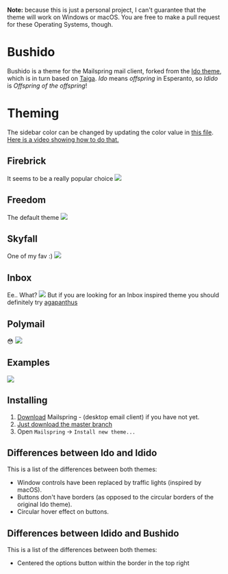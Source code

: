 **Note:** because this is just a personal project, I can't guarantee that the theme will work on Windows or macOS. You are free to make a pull request for these Operating Systems, though.

# Bushido

Bushido is a theme for the Mailspring mail client, forked from the [Ido theme](https://github.com/edipox/n1-ido), which is in turn based on [Taiga](https://github.com/noahbuscher/N1-Taiga). *Ido* means *offspring* in Esperanto, so *Idido* is *Offspring of the offspring*!

# Theming
The sidebar color can be changed by updating the color value in [this file](https://github.com/NeoMahler/mailspring-idido/blob/master/styles/variables.less#L32). [Here is a video showing how to do that.](https://youtu.be/4L2v6tuAonE)

## Firebrick
It seems to be a really popular choice
![](./firebrick.png)

## Freedom
The default theme
![](./freedom.png)

## Skyfall
One of my fav :)
![](./skyfall.png)

## Inbox
Ee.. What?
![](./inbox.png)
But if you are looking for an Inbox inspired theme you should definitely try [agapanthus](https://github.com/taniadaniela/n1-agapanthus)

## Polymail
:flushed:
![](./polymail.png)


## Examples


![](./examples.png)

## Installing

1. [Download](https://getmailspring.com/) Mailspring - (desktop email client) if you have not yet.
2. [Just download the master branch](https://github.com/NeoMahler/mailspring-idido)
3. Open `Mailspring` -> `Install new theme...`


## Differences between Ido and Idido
This is a list of the differences between both themes:

* Window controls have been replaced by traffic lights (inspired by macOS).
* Buttons don't have borders (as opposed to the circular borders of the original Ido theme).
* Circular hover effect on buttons.

## Differences between Idido and Bushido
This is a list of the differences between both themes:

* Centered the options button within the border in the top right
